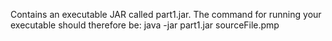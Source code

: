 Contains an executable JAR called part1.jar. The command for running your executable should therefore be: java -jar part1.jar sourceFile.pmp